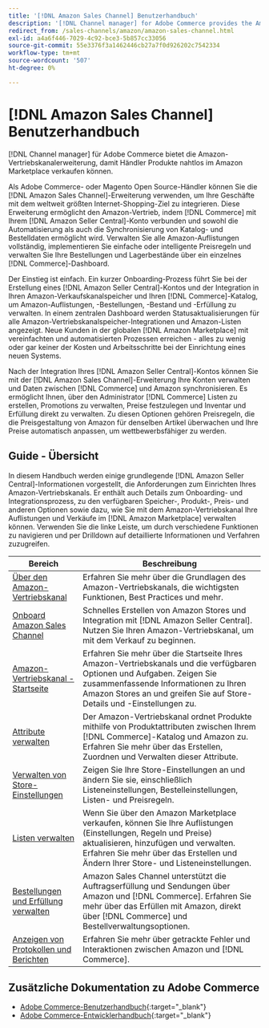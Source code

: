 ```yaml
---
title: '[!DNL Amazon Sales Channel] Benutzerhandbuch'
description: '[!DNL Channel manager] for Adobe Commerce provides the Amazon sales channel extension to enable merchants to seamlessly sell products in the [!DNL Amazon Marketplace].'
redirect_from: /sales-channels/amazon/amazon-sales-channel.html
exl-id: a4a6f446-7029-4c92-bce3-5b857cc33056
source-git-commit: 55e3376f3a1462446cb27a7f0d926202c7542334
workflow-type: tm+mt
source-wordcount: '507'
ht-degree: 0%

---
```


# [!DNL Amazon Sales Channel] Benutzerhandbuch

[!DNL Channel manager] für Adobe Commerce bietet die Amazon-Vertriebskanalerweiterung, damit Händler Produkte nahtlos im Amazon Marketplace verkaufen können.

Als Adobe Commerce- oder Magento Open Source-Händler können Sie die [!DNL Amazon Sales Channel]-Erweiterung verwenden, um Ihre Geschäfte mit dem weltweit größten Internet-Shopping-Ziel zu integrieren. Diese Erweiterung ermöglicht den Amazon-Vertrieb, indem [!DNL Commerce] mit Ihrem [!DNL Amazon Seller Central]-Konto verbunden und sowohl die Automatisierung als auch die Synchronisierung von Katalog- und Bestelldaten ermöglicht wird. Verwalten Sie alle Amazon-Auflistungen vollständig, implementieren Sie einfache oder intelligente Preisregeln und verwalten Sie Ihre Bestellungen und Lagerbestände über ein einzelnes [!DNL Commerce]-Dashboard.

Der Einstieg ist einfach. Ein kurzer Onboarding-Prozess führt Sie bei der Erstellung eines [!DNL Amazon Seller Central]-Kontos und der Integration in Ihren Amazon-Verkaufskanalspeicher und Ihren [!DNL Commerce]-Katalog, um Amazon-Auflistungen, -Bestellungen, -Bestand und -Erfüllung zu verwalten. In einem zentralen Dashboard werden Statusaktualisierungen für alle Amazon-Vertriebskanalspeicher-Integrationen und Amazon-Listen angezeigt. Neue Kunden in der globalen [!DNL Amazon Marketplace] mit vereinfachten und automatisierten Prozessen erreichen - alles zu wenig oder gar keiner der Kosten und Arbeitsschritte bei der Einrichtung eines neuen Systems.

Nach der Integration Ihres [!DNL Amazon Seller Central]-Kontos können Sie mit der [!DNL Amazon Sales Channel]-Erweiterung Ihre Konten verwalten und Daten zwischen [!DNL Commerce] und Amazon synchronisieren. Es ermöglicht Ihnen, über den Administrator [!DNL Commerce] Listen zu erstellen, Promotions zu verwalten, Preise festzulegen und Inventar und Erfüllung direkt zu verwalten. Zu diesen Optionen gehören Preisregeln, die die Preisgestaltung von Amazon für denselben Artikel überwachen und Ihre Preise automatisch anpassen, um wettbewerbsfähiger zu werden.

## Guide - Übersicht

In diesem Handbuch werden einige grundlegende [!DNL Amazon Seller Central]-Informationen vorgestellt, die Anforderungen zum Einrichten Ihres Amazon-Vertriebskanals. Er enthält auch Details zum Onboarding- und Integrationsprozess, zu den verfügbaren Speicher-, Produkt-, Preis- und anderen Optionen sowie dazu, wie Sie mit dem Amazon-Vertriebskanal Ihre Auflistungen und Verkäufe im [!DNL Amazon Marketplace] verwalten können. Verwenden Sie die linke Leiste, um durch verschiedene Funktionen zu navigieren und per Drilldown auf detaillierte Informationen und Verfahren zuzugreifen.

| Bereich | Beschreibung |
|----|----|
| [Über den Amazon-Vertriebskanal](./about-amazon-sales-channel.md) | Erfahren Sie mehr über die Grundlagen des Amazon-Vertriebskanals, die wichtigsten Funktionen, Best Practices und mehr. |
| [Onboard Amazon Sales Channel](./amazon-onboarding-home.md) | Schnelles Erstellen von Amazon Stores und Integration mit [!DNL Amazon Seller Central]. Nutzen Sie Ihren Amazon-Vertriebskanal, um mit dem Verkauf zu beginnen. |
| [Amazon-Vertriebskanal - Startseite](./amazon-sales-channel-home.md) | Erfahren Sie mehr über die Startseite Ihres Amazon-Vertriebskanals und die verfügbaren Optionen und Aufgaben. Zeigen Sie zusammenfassende Informationen zu Ihren Amazon Stores an und greifen Sie auf Store-Details und -Einstellungen zu. |
| [Attribute verwalten](./attributes-view.md) | Der Amazon-Vertriebskanal ordnet Produkte mithilfe von Produktattributen zwischen Ihrem [!DNL Commerce]-Katalog und Amazon zu. Erfahren Sie mehr über das Erstellen, Zuordnen und Verwalten dieser Attribute. |
| [Verwalten von Store-Einstellungen](./ob-store-review.md) | Zeigen Sie Ihre Store-Einstellungen an und ändern Sie sie, einschließlich Listeneinstellungen, Bestelleinstellungen, Listen- und Preisregeln. |
| [Listen verwalten](./managing-product-listings.md) | Wenn Sie über den Amazon Marketplace verkaufen, können Sie Ihre Auflistungen (Einstellungen, Regeln und Preise) aktualisieren, hinzufügen und verwalten. Erfahren Sie mehr über das Erstellen und Ändern Ihrer Store- und Listeneinstellungen. |
| [Bestellungen und Erfüllung verwalten](./managing-orders.md) | Amazon Sales Channel unterstützt die Auftragserfüllung und Sendungen über Amazon und [!DNL Commerce]. Erfahren Sie mehr über das Erfüllen mit Amazon, direkt über [!DNL Commerce] und Bestellverwaltungsoptionen. |
| [Anzeigen von Protokollen und Berichten](./amazon-logs-reports.md) | Erfahren Sie mehr über getrackte Fehler und Interaktionen zwischen Amazon und [!DNL Commerce]. |

## Zusätzliche Dokumentation zu Adobe Commerce

- [Adobe Commerce-Benutzerhandbuch](https://docs.magento.com/user-guide/){:target=&quot;_blank&quot;}
- [Adobe Commerce-Entwicklerhandbuch](https://devdocs.magento.com/){:target=&quot;_blank&quot;}
